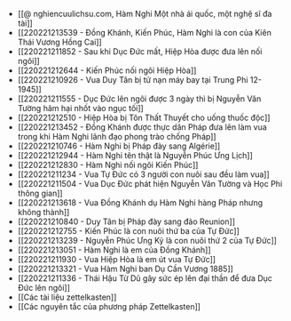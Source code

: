 - [[@ nghiencuulichsu.com, Hàm Nghi Một nhà ái quốc, một nghệ sĩ đa tài]]
- [[220221213539 - Đồng Khánh, Kiến Phúc, Hàm Nghi là con của Kiên Thái Vương Hồng Cai]]
- [[220221211852 - Sau khi Dục Đức mất, Hiệp Hòa được đưa lên nối ngôi]]
- [[220221212644 - Kiến Phúc nối ngôi Hiệp Hòa]]
- [[220221210926 - Vua Duy Tân bị tử nạn máy bay tại Trung Phi 12-1945]]
- [[220221211555 - Dục Đức lên ngôi được 3 ngày thì bị Nguyễn Văn Tường hãm hại nhốt vào ngục tối]]
- [[220221212510 - Hiệp Hòa bị Tôn Thất Thuyết cho uống thuốc độc]]
- [[220221213452 - Đồng Khánh được thực dân Pháp đưa lên làm vua trong khi Hàm Nghi lãnh đạo phong trào chống Pháp]]
- [[220221210746 - Hàm Nghi bị Pháp đày sang Algérie]]
- [[220221212944 - Hàm Nghi tên thật là Nguyễn Phúc Ưng Lịch]]
- [[220221212830 - Hàm Nghi nối ngôi Kiến Phúc]]
- [[220221211234 - Vua Tự Đức có 3 người con nuôi sau đều làm vua]]
- [[220221211504 - Vua Dục Đức phát hiện Nguyễn Văn Tường và Học Phi thông gian]]
- [[220221213618 - Vua Đồng Khánh dụ Hàm Nghi hàng Pháp nhưng không thành]]
- [[220221210840 - Duy Tân bị Pháp đày sang đảo Reunion]]
- [[220221212755 - Kiến Phúc là con nuôi thứ ba của Tự Đức]]
- [[220221213239 - Nguyễn Phúc Ưng Kỷ là con nuôi thứ 2 của Tự Đức]]
- [[220221213051 - Hàm Nghi là em của Đồng Khánh]]
- [[220221211930 - Vua Hiệp Hòa là em út vua Tự Đức]]
- [[220221213321 - Vua Hàm Nghi ban Dụ Cần Vương 1885]]
- [[220221211336 - Thái Hậu Từ Dũ gây sức ép lên đại thần để đưa Dục Đức lên ngôi]]
- [[Các tài liệu zettelkasten]]
- [[Các nguyên tắc của phương pháp Zettelkasten]]

